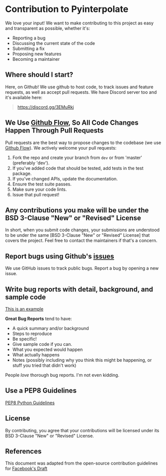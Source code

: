 # Contribution to Pyinterpolate

We love your input! We want to make contributing to this project as easy and transparent as possible, whether it's:

* Reporting a bug
* Discussing the current state of the code
* Submitting a fix
* Proposing new features
* Becoming a maintainer

## Where should I start?

Here, on Github! We use github to host code, to track issues and feature requests, as well as accept pull requests. We have Discord server too and it's available here:

> https://discord.gg/3EMuRkj

## We Use [Github Flow](https://guides.github.com/introduction/flow/index.html), So All Code Changes Happen Through Pull Requests
Pull requests are the best way to propose changes to the codebase (we use [Github Flow](https://guides.github.com/introduction/flow/index.html)). We actively welcome your pull requests:

1. Fork the repo and create your branch from `dev` or from 'master' (preferably 'dev').
2. If you've added code that should be tested, add tests in the test package.
3. If you've changed APIs, update the documentation.
4. Ensure the test suite passes.
5. Make sure your code lints.
6. Issue that pull request!

## Any contributions you make will be under the BSD 3-Clause "New" or "Revised" License
In short, when you submit code changes, your submissions are understood to be under the same [BSD 3-Clause "New" or "Revised" License] that covers the project. Feel free to contact the maintainers if that's a concern.

## Report bugs using Github's [issues](https://github.com/szymon-datalions/pyinterpolate/issues)
We use GitHub issues to track public bugs. Report a bug by opening a new issue.

## Write bug reports with detail, background, and sample code
[This is an example](https://github.com/szymon-datalions/pyinterpolate/issues/4)

**Great Bug Reports** tend to have:

- A quick summary and/or background
- Steps to reproduce
- Be specific!
- Give sample code if you can.
- What you expected would happen
- What actually happens
- Notes (possibly including why you think this might be happening, or stuff you tried that didn't work)

People *love* thorough bug reports. I'm not even kidding.

## Use a PEP8 Guidelines
[PEP8 Python Guidelines](https://www.python.org/dev/peps/pep-0008/)

## License
By contributing, you agree that your contributions will be licensed under its BSD 3-Clause "New" or "Revised" License.

## References
This document was adapted from the open-source contribution guidelines for [Facebook's Draft](https://github.com/facebook/draft-js/blob/a9316a723f9e918afde44dea68b5f9f39b7d9b00/CONTRIBUTING.md)
